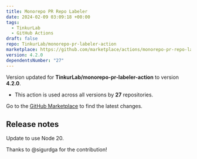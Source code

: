 ```yaml
---
title: Monorepo PR Repo Labeler
date: 2024-02-09 03:09:18 +00:00
tags:
  - TinkurLab
  - GitHub Actions
draft: false
repo: TinkurLab/monorepo-pr-labeler-action
marketplace: https://github.com/marketplace/actions/monorepo-pr-repo-labeler
version: 4.2.0
dependentsNumber: "27"
---
```



Version updated for **TinkurLab/monorepo-pr-labeler-action** to version **4.2.0**.
- This action is used across all versions by **27** repositories.

Go to the [GitHub Marketplace](https://github.com/marketplace/actions/monorepo-pr-repo-labeler) to find the latest changes.

## Release notes

Update to use Node 20. 

Thanks to @sigurdga for the contribution!
